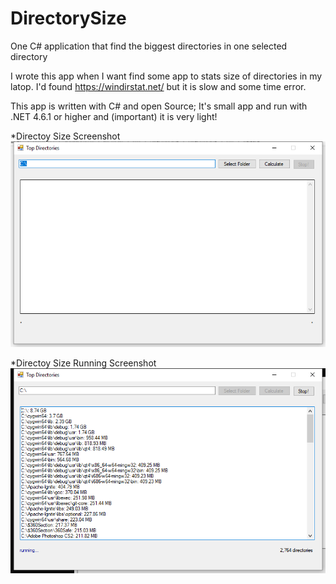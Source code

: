 # DirectorySize
One C# application that find the biggest directories in one selected directory

I wrote this app when I want find some app to stats size of directories in my latop. I'd found https://windirstat.net/ but it is slow and some time error. 

This app is written with C# and open Source; It's small app and run with .NET 4.6.1 or higher and (important) it  is very light!

*Directoy Size Screenshot
![Directoy Size Screenshot](https://raw.githubusercontent.com/ali33/DirectorySize/master/Directoy%20Size%20Screenshot.png)

*Directoy Size Running Screenshot
![Directoy Size Running Screenshot](https://raw.githubusercontent.com/ali33/DirectorySize/master/Directoy%20Size%20Running%20Screenshot.png)
